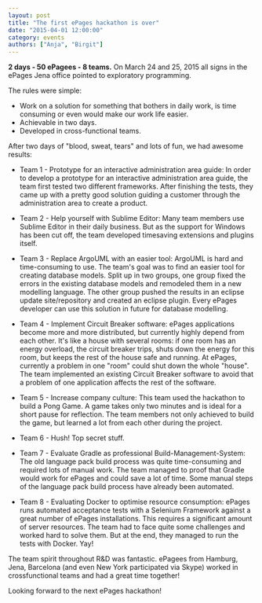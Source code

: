 ```yaml
---
layout: post
title: "The first ePages hackathon is over"
date: "2015-04-01 12:00:00"
category: events
authors: ["Anja", "Birgit"]
---
```


**2 days - 50 ePagees - 8 teams.** On March 24 and 25, 2015 all signs in the ePages Jena office pointed to exploratory programming.

The rules were simple:

<ul class="fa-ul">
  <li><i class="fa-li fa fa-thumb-tack"></i>Work on a solution for something that bothers in daily work, is time consuming or even would make our work life easier.</li>
  <li><i class="fa-li fa fa-thumb-tack"></i>Achievable in two days.</li>
  <li><i class="fa-li fa fa-thumb-tack"></i>Developed in cross-functional teams.</li>
</ul>

After two days of "blood, sweat, tears" and lots of fun, we had awesome results:

* Team 1 - Prototype for an interactive administration area guide:
In order to develop a prototype for an interactive administration area guide, the team first tested two different frameworks. After finishing the tests, they came up with a pretty good solution guiding a customer through the administration area to create a product.

* Team 2 - Help yourself with Sublime Editor:
Many team members use Sublime Editor in their daily business. But as the support for Windows has been cut off, the team developed timesaving extensions and plugins itself.

* Team 3 - Replace ArgoUML with an easier tool:
ArgoUML is hard and time-consuming to use. The team's goal was to find an easier tool for creating database models. Split up in two groups, one group fixed the errors in the existing database models and remodeled them in a new modelling language. The other group pushed the results in an eclipse update site/repository and created an eclipse plugin. Every ePages developer can use this solution in future for database modelling.

* Team 4 - Implement Circuit Breaker software:
ePages applications become more and more distributed, but currently highly depend from each other. It's like a house with several rooms: if one room has an energy overload, the circuit breaker trips, shuts down the energy for this room, but keeps the rest of the house safe and running. At ePages, currently a problem in one "room" could shut down the whole "house".
The team implemented an existing Circuit Breaker software to avoid that a problem of one application affects the rest of the software.

* Team 5 - Increase company culture:
This team used the hackathon to build a Pong Game. A game takes only two minutes and is ideal for a short pause for reflection. The team members not only achieved to build the game, but learned a lot from each other during the project.

* Team 6 - Hush! Top secret stuff.

* Team 7 - Evaluate Gradle as professional Build-Management-System:
The old language pack build process was quite time-consuming and required lots of manual work. The team managed to proof that Gradle would work for ePages and could save a lot of time. Some manual steps of the language pack build process have already been automated.

* Team 8 - Evaluating Docker to optimise resource consumption:
ePages runs automated acceptance tests with a Selenium Framework against a great number of ePages installations. This requires a significant amount of server resources. The team had to face quite some challenges and worked hard to solve them. But at the end, they managed to run the tests with Docker. Yay!

The team spirit throughout R&amp;D was fantastic. ePagees from Hamburg, Jena, Barcelona (and even New York participated via Skype) worked in crossfunctional teams and had a great time together!

Looking forward to the next ePages hackathon!
